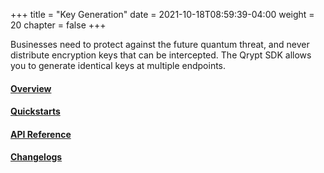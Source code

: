 +++
title = "Key Generation"
date = 2021-10-18T08:59:39-04:00
weight = 20
chapter = false
+++

Businesses need to protect against the future quantum threat, and never distribute encryption keys that can be intercepted. The Qrypt SDK allows you to generate identical keys at multiple endpoints.


#### [Overview](overview/)
#### [Quickstarts](quickstarts/)
#### [API Reference](api/)
#### [Changelogs](changelogs/)

